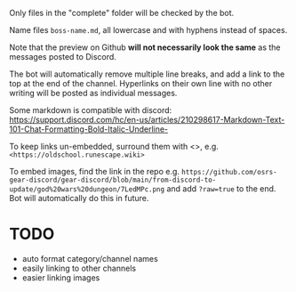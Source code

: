Only files in the "complete" folder will be checked by the bot.

Name files `boss-name.md`, all lowercase and with hyphens instead of spaces.

Note that the preview on Github **will not necessarily look the same** as the messages posted to Discord.

The bot will automatically remove multiple line breaks, and add a link to the top at the end of the channel. Hyperlinks on their own line with no other writing will be posted as individual messages. 

Some markdown is compatible with discord: https://support.discord.com/hc/en-us/articles/210298617-Markdown-Text-101-Chat-Formatting-Bold-Italic-Underline-

To keep links un-embedded, surround them with <>, e.g. `<https://oldschool.runescape.wiki>`

To embed images, find the link in the repo e.g. `https://github.com/osrs-gear-discord/gear-discord/blob/main/from-discord-to-update/god%20wars%20dungeon/7LedMPc.png` and add `?raw=true` to the end. Bot will automatically do this in future.

# TODO
- auto format category/channel names
- easily linking to other channels
- easier linking images
